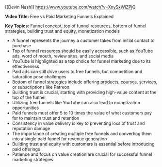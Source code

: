 [[Devin Nash]]
https://www.youtube.com/watch?v=XoySxWiZPjQ

**Video Title:** Free vs Paid Marketing Funnels Explained

**Key Topics:** Funnel concept, top of funnel resources, bottom of funnel strategies, building trust and equity, monetization models
- A funnel represents the journey a customer takes from initial contact to purchase
- Top of funnel resources should be easily accessible, such as YouTube ads, word of mouth, review sites, and social media
- YouTube is highlighted as a top choice for funnel marketing due to its effectiveness
- Paid ads can still drive users to free funnels, but competition and saturation pose challenges
- Bottom of funnel strategies include offering products, courses, services, or subscriptions like Patreon
- Building trust is crucial, starting with providing high-value content at the top of the funnel
- Utilizing free funnels like YouTube can also lead to monetization opportunities
- Paid funnels must offer 5 to 10 times the value of what customers pay for to maintain trust and retention
- Consistency in value delivery is key to preventing loss of trust and reputation damage
- The importance of creating multiple free funnels and converting them into a single paid funnel for revenue generation
- Building trust and equity with customers is essential before introducing paid offerings
- Patience and focus on value creation are crucial for successful funnel marketing strategies
